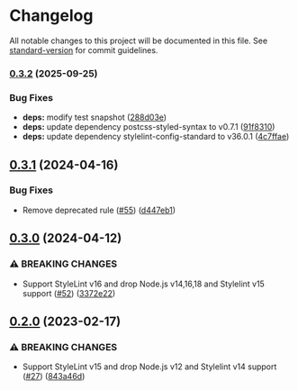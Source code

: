 # Changelog

All notable changes to this project will be documented in this file. See [standard-version](https://github.com/conventional-changelog/standard-version) for commit guidelines.

### [0.3.2](https://github.com/cybozu/stylelint-config/compare/v0.3.1...v0.3.2) (2025-09-25)

### Bug Fixes

* **deps:** modify test snapshot ([288d03e](https://github.com/cybozu/stylelint-config/commit/288d03ed8dd081cc51db67ab66b7398ff7e788f6))
* **deps:** update dependency postcss-styled-syntax to v0.7.1 ([91f8310](https://github.com/cybozu/stylelint-config/commit/91f8310a0648e0aebd9374869eb72aa501d8cf8c))
* **deps:** update dependency stylelint-config-standard to v36.0.1 ([4c7ffae](https://github.com/cybozu/stylelint-config/commit/4c7ffaed2a17c517b785b21e505de54369a96404))

## [0.3.1](https://github.com/cybozu/stylelint-config/compare/v0.3.0...v0.3.1) (2024-04-16)

### Bug Fixes

- Remove deprecated rule ([#55](https://github.com/cybozu/stylelint-config/pull/55)) ([d447eb1](https://github.com/cybozu/stylelint-config/pull/55/commits/d447eb13436ba541ed4a1b6295962e0376d6adb1))

## [0.3.0](https://github.com/cybozu/stylelint-config/compare/v0.2.0...v0.3.0) (2024-04-12)

### ⚠ BREAKING CHANGES

- Support StyleLint v16 and drop Node.js v14,16,18 and Stylelint v15 support ([#52](https://github.com/cybozu/stylelint-config/pull/52)) ([3372e22](https://github.com/cybozu/stylelint-config/pull/52/commits/3372e22516df0124b30944233193bbaf64d07dba))

## [0.2.0](https://github.com/cybozu/stylelint-config/compare/0.1.0...v0.2.0) (2023-02-17)

### ⚠ BREAKING CHANGES

- Support StyleLint v15 and drop Node.js v12 and Stylelint v14 support ([#27](https://github.com/cybozu/stylelint-config/issues/27)) ([843a46d](https://github.com/cybozu/stylelint-config/commit/843a46dbe13c62f3b999bd3e661ba72b953d08fb))
